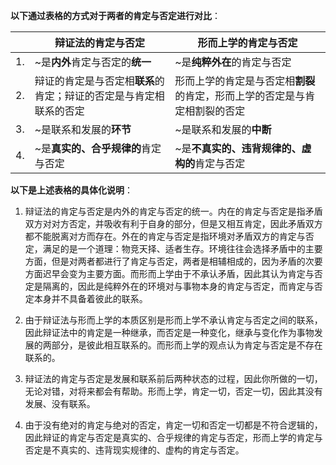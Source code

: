 **以下通过表格的方式对于两者的肯定与否定进行对比**：

|  | 辩证法的肯定与否定  | 形而上学的肯定与否定 |
| -- | -- | -- |
|1.|~是**内外**肯定与否定的**统一**| ~是**纯粹外在**的肯定与否定|
|2.|辩证的肯定是与否定相**联系**的肯定；辩证的否定是与肯定相联系的否定 | 形而上学的肯定是与否定相**割裂**的肯定，形而上学的否定是与肯定相割裂的否定|
|3.|~是联系和发展的**环节** | ~是联系和发展的**中断**|
|4.|~是**真实的、合乎规律的**肯定与否定|~是**不真实的、违背规律的、虚构的**肯定与否定 |


**以下是上述表格的具体化说明**：

1. 辩证法的肯定与否定是内外的肯定与否定的统一。内在的肯定与否定是指矛盾双方对对方否定，并吸收有利于自身的部分，但是又相互肯定，因此矛盾双方都不能脱离对方而存在。外在的肯定与否定是指环境对矛盾双方的肯定与否定，满足的是一个道理：物竞天择、适者生存。环境往往会选择矛盾中的主要方面，但是对两者都进行了肯定与否定，两者是相辅相成的，因为矛盾的次要方面迟早会变为主要方面。而形而上学由于不承认矛盾，因此其认为肯定与否定是隔离的，因此是纯粹外在的环境对与事物本身的肯定与否定，而肯定与否定本身并不具备着彼此的联系。

2. 由于辩证法与形而上学的本质区别是形而上学不承认肯定与否定之间的联系，因此辩证法中的肯定是一种继承，而否定是一种变化，继承与变化作为事物发展的两部分，是彼此相互联系的。而形而上学的观点认为肯定与否定是不存在联系的。

3. 辩证法的肯定与否定是发展和联系前后两种状态的过程，因此你所做的一切，无论对错，对将来都会有帮助。形而上学，肯定一切，否定一切，因此其没有发展、没有联系。

4. 由于没有绝对的肯定与绝对的否定，肯定一切和否定一切都是不符合逻辑的，因此辩证的肯定与否定是真实的、合乎规律的肯定与否定，形而上学的肯定与否定是不真实的、违背现实规律的、虚构的肯定与否定。
